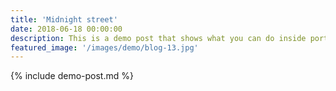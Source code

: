 ```yaml
---
title: 'Midnight street'
date: 2018-06-18 00:00:00
description: This is a demo post that shows what you can do inside portfolio and blog posts. We’ve included everything you need to create engaging posts and case studies to show off your work in a beautiful way.
featured_image: '/images/demo/blog-13.jpg'
---
```


{% include demo-post.md %}